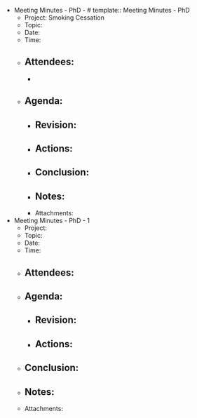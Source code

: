 - Meeting Minutes - PhD - #
  template:: Meeting Minutes - PhD
	- Project: Smoking Cessation
	- Topic:
	- Date:
	- Time:
	- Attendees:
		-
		-
	- Agenda:
		-
		- Revision:
			-
		- Actions:
			-
		- Conclusion:
			-
		- Notes:
			-
		- Attachments:
- Meeting Minutes - PhD - 1
	- Project:
	- Topic:
	- Date:
	- Time:
	- Attendees:
		-
	- Agenda:
		-
		- Revision:
			-
		- Actions:
			-
	- Conclusion:
		-
	- Notes:
		-
	- Attachments: